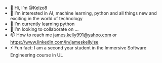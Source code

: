 - 👋 Hi, I’m @Kelzo8
- 👀 I’m interested in AI, machine learning, python and all things new and exciting in the world of technology
- 🌱 I’m currently learning python 
- 💞️ I’m looking to collaborate on ...
- 📫 How to reach me james.kelly991@yahoo.com or https://www.linkedin.com/in/jameskellyise 
- ⚡ Fun fact: I am a second year student in the Immersive Software Engineering course in UL

<!---
Kelzo8/Kelzo8 is a ✨ special ✨ repository because its `README.md` (this file) appears on your GitHub profile.
You can click the Preview link to take a look at your changes.
--->
